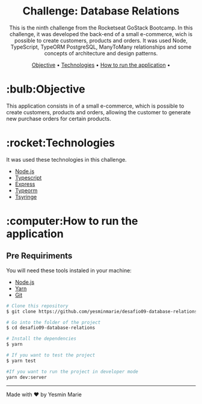 <h1 align="center">Challenge: Database Relations</h1>

<p align="center">This is the ninth challenge from the Rocketseat GoStack Bootcamp. In this challenge, it was developed the back-end of a small e-commerce, wich is possible to create customers, products and orders.
It was used Node, TypeScript, TypeORM PostgreSQL, ManyToMany relationships and some concepts of architecture and design patterns.</p>

<p align="center">
 <a href="#objective">Objective</a> •
 <a href="#technologies">Technologies</a> •
 <a href="#how-to-run">How to run the application</a> •
</p>

<h1 id="objective">:bulb:Objective</h1>
</p>This application consists in of a small e-commerce, which is possible to create customers, products and orders, allowing the customer to generate new purchase orders for certain products.</p>

<h1 id="technologies">:rocket:Technologies</h1>

<p>It was used these technologies in this challenge.</p>

- [Node.js](https://nodejs.org/en/ "Node.js")
- [Typescript](https://www.typescriptlang.org/ "Typescript")
- [Express](http://expressjs.com/ "Express")
- [Typeorm](https://typeorm.io/#/ "Typeorm")
- [Tsyringe](https://github.com/microsoft/tsyringe/ "Tsyringe")


<h1 id="how-to-run">:computer:How to run the application</h1>

<h2>Pre Requiriments</h2>

<p>You will need these tools instaled in your machine:</p>

- [Node.js](https://nodejs.org/en/ "Node.js")
- [Yarn](https://yarnpkg.com/ "Yarn")
- [Git](https://git-scm.com/ "Git")

```bash
# Clone this repository
$ git clone https://github.com/yesminmarie/desafio09-database-relations

# Go into the folder of the project
$ cd desafio09-database-relations

# Install the dependencies
$ yarn

# If you want to test the project
$ yarn test

#If you want to run the project in developer mode
yarn dev:server
```
<hr>

Made with :heart: by Yesmin Marie
